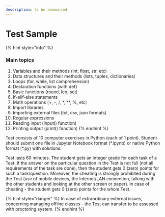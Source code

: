 ```yaml
---
description: to be announced
---
```


# Test Sample

{% hint style="info" %}
### Main topics

1. Variables and their methods \(int, float, str, etc\)
2. Data structures and their methods \(lists, tuples, dictionaries\)
3. Loops \(for, while, list comprehension\)
4. Declaration functions \(with def\)
5. Basic functions \(round, len, set\)
6. If-elif-else statements
7. Math operations \(+, -, /, \*, \*\*, %, etc\)
8. Import libraries
9. Importing external files \(txt, csv, json formats\)
10. Regular expressions
11. Reading input \(input\(\) function\)
12. Printing output \(print\(\) function\)
{% endhint %}

Test consists of 10 computer exercises in Python \(each of 1 point\). Student should submit one file in Jupyter Notebook format \(\*.ipynb\) or native Python format \(\*.py\) with solutions.

Test lasts 60 minutes. The student gets an integer grade for each task of a Test. If the answer on the particular question in the Test is not full \(not all requirements of the task are done\), then the student gets 0 \(zero\) points for such a task/question. Moreover, the cheating is strongly prohibited during the Test \(use of mobile devices, the Internet/LAN connection, talking with the other students and looking at the other screen or paper\). In case of cheating - the student gets 0 \(zero\) points for the whole Test.

{% hint style="danger" %}
In case of extraordinary external issues, concerning managing offline classes - the Test can transfer to be assessed with proctoring system.
{% endhint %}

